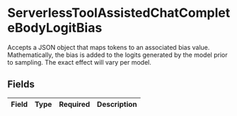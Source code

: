 # ServerlessToolAssistedChatCompleteBodyLogitBias

Accepts a JSON object that maps tokens to an associated bias value. Mathematically, the bias is added to the logits generated by the model prior to sampling. The exact effect will vary per model.


## Fields

| Field       | Type        | Required    | Description |
| ----------- | ----------- | ----------- | ----------- |